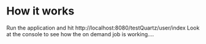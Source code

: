 <h1>How it works</h1>
Run the application and hit http://localhost:8080/testQuartz/user/index
Look at the console to see how the on demand job is working....
